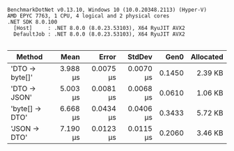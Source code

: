 ```

BenchmarkDotNet v0.13.10, Windows 10 (10.0.20348.2113) (Hyper-V)
AMD EPYC 7763, 1 CPU, 4 logical and 2 physical cores
.NET SDK 8.0.100
  [Host]     : .NET 8.0.0 (8.0.23.53103), X64 RyuJIT AVX2
  DefaultJob : .NET 8.0.0 (8.0.23.53103), X64 RyuJIT AVX2


```
| Method         | Mean     | Error     | StdDev    | Gen0   | Allocated |
|--------------- |---------:|----------:|----------:|-------:|----------:|
| &#39;DTO → byte[]&#39; | 3.988 μs | 0.0075 μs | 0.0070 μs | 0.1450 |   2.39 KB |
| &#39;DTO → JSON&#39;   | 5.003 μs | 0.0081 μs | 0.0068 μs | 0.0610 |   1.06 KB |
| &#39;byte[] → DTO&#39; | 6.668 μs | 0.0434 μs | 0.0406 μs | 0.3433 |   5.72 KB |
| &#39;JSON → DTO&#39;   | 7.190 μs | 0.0123 μs | 0.0115 μs | 0.2060 |   3.46 KB |
